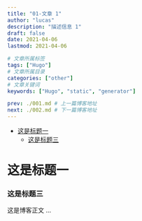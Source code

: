 ```yaml
---
title: "01-文章 1"
author: "lucas"
description: "描述信息 1"
draft: false
date: 2021-04-06
lastmod: 2021-04-06

# 文章所属标签
tags: ["Hugo"]
# 文章所属目录
categories: ["other"]
# 文章关键词
keywords: ["Hugo", "static", "generator"]

prev: ./001.md # 上一篇博客地址
next: ./002.md # 下一篇博客地址
---
```


- [这是标题一](#这是标题一)
    - [这是标题三](#这是标题三)

# 这是标题一

### 这是标题三

这是博客正文 ...
